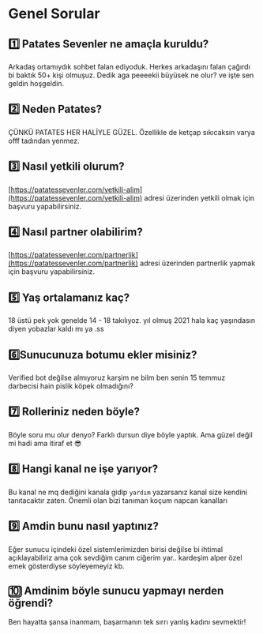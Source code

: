 # Genel Sorular

## 1️⃣ Patates Sevenler ne amaçla kuruldu?

Arkadaş ortamıydık sohbet falan ediyoduk. Herkes arkadaşını falan çağırdı bi baktık 50+ kişi olmuşuz. Dedik aga peeeekii büyüsek ne olur? ve işte sen geldin hoşgeldin.

## 2️⃣ Neden Patates?

ÇÜNKÜ PATATES HER HALİYLE GÜZEL. Özellikle de ketçap sıkıcaksın varya offf tadından yenmez.

## 3️⃣ Nasıl yetkili olurum?

[https://patatessevenler.com/yetkili-alim](https://patatessevenler.com/yetkili-alim) adresi üzerinden yetkili olmak için başvuru yapabilirsiniz.

## 4️⃣ Nasıl partner olabilirim?

[https://patatessevenler.com/partnerlik](https://patatessevenler.com/partnerlik) adresi üzerinden partnerlik yapmak için başvuru yapabilirsiniz.

## 5️⃣ Yaş ortalamanız kaç?

18 üstü pek yok genelde 14 - 18 takılıyoz. yıl olmuş 2021 hala kaç yaşındasın diyen yobazlar kaldı mı ya .ss

## 6️⃣**Sunucunuza botumu ekler misiniz?**

Verified bot değilse almıyoruz karşim ne bilm ben senin 15 temmuz darbecisi hain pislik köpek olmadığını?

## 7️⃣ Rolleriniz neden böyle?

Böyle soru mu olur denyo? Farklı dursun diye böyle yaptık. Ama güzel değil mi hadi ama itiraf et 😎

## 8️⃣ Hangi kanal ne işe yarıyor?

Bu kanal ne mq dediğini kanala gidip `yardım` yazarsanız kanal size kendini tanıtacaktır zaten. Önemli olan bizi tanıman koçum napcan kanalları

## 9️⃣ Amdin bunu nasıl yaptınız?

Eğer sunucu içindeki özel sistemlerimizden birisi değilse bi ihtimal açıklayabiliriz ama çok sevdiğim canım ciğerim yar.. kardeşim alper özel emek gösterdiyse söyleyemeyiz kb.

## 🔟 Amdinim böyle sunucu yapmayı nerden öğrendi?

Ben hayatta şansa inanmam, başarmanın tek sırrı yanlış kadını sevmektir!
